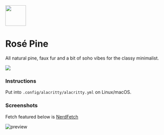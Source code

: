 <img src="https://github.com/rose-pine/rose-pine-theme/blob/master/assets/icon.png" width="64" />

# Rosé Pine

All natural pine, faux fur and a bit of soho vibes for the classy minimalist.

[![](https://img.shields.io/badge/Rosé%20Pine%20Theme-191724)](https://github.com/rose-pine/rose-pine-theme)

### Instructions

Put into `.config/alacritty/alacritty.yml` on Linux/macOS.

### Screenshots

Fetch featured below is [NerdFetch](https://github.com/thatonecalculator/nerdfetch)

![preview](https://i.imgur.com/cfHIjEn.png)
